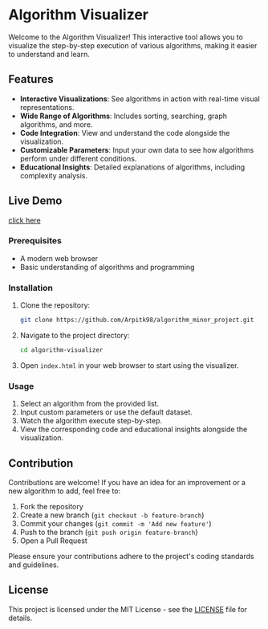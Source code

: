 # Algorithm Visualizer

Welcome to the Algorithm Visualizer! This interactive tool allows you to visualize the step-by-step execution of various algorithms, making it easier to understand and learn.

## Features

- **Interactive Visualizations**: See algorithms in action with real-time visual representations.
- **Wide Range of Algorithms**: Includes sorting, searching, graph algorithms, and more.
- **Code Integration**: View and understand the code alongside the visualization.
- **Customizable Parameters**: Input your own data to see how algorithms perform under different conditions.
- **Educational Insights**: Detailed explanations of algorithms, including complexity analysis.

## Live Demo
 [click here](https://algorithm-minor-project.vercel.app/) 


### Prerequisites

- A modern web browser
- Basic understanding of algorithms and programming

### Installation

1. Clone the repository:

    ```bash
    git clone https://github.com/Arpitk98/algorithm_minor_project.git
    ```

2. Navigate to the project directory:

    ```bash
    cd algorithm-visualizer
    ```

3. Open `index.html` in your web browser to start using the visualizer.

### Usage

1. Select an algorithm from the provided list.
2. Input custom parameters or use the default dataset.
3. Watch the algorithm execute step-by-step.
4. View the corresponding code and educational insights alongside the visualization.

## Contribution

Contributions are welcome! If you have an idea for an improvement or a new algorithm to add, feel free to:

1. Fork the repository
2. Create a new branch (`git checkout -b feature-branch`)
3. Commit your changes (`git commit -m 'Add new feature'`)
4. Push to the branch (`git push origin feature-branch`)
5. Open a Pull Request

Please ensure your contributions adhere to the project's coding standards and guidelines.

## License

This project is licensed under the MIT License - see the [LICENSE](LICENSE) file for details.


